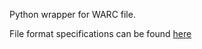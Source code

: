 Python wrapper for WARC file.

File format specifications can be found [here](http://archive-access.sourceforge.net/warc/)
